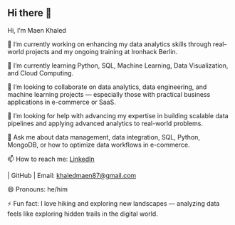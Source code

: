 ## Hi there 👋
Hi, I’m Maen Khaled

🔭 I’m currently working on enhancing my data analytics skills through real-world projects and my ongoing training at Ironhack Berlin.

🌱 I’m currently learning Python, SQL, Machine Learning, Data Visualization, and Cloud Computing.

👯 I’m looking to collaborate on data analytics, data engineering, and machine learning projects — especially those with practical business applications in e-commerce or SaaS.

🤔 I’m looking for help with advancing my expertise in building scalable data pipelines and applying advanced analytics to real-world problems.

💬 Ask me about data management, data integration, SQL, Python, MongoDB, or how to optimize data workflows in e-commerce.

📫 How to reach me: [LinkedIn](https://www.linkedin.com/in/maen-khaled-9b71941a5)

 | GitHub
 | Email: khaledmaen87@gmail.com

😄 Pronouns: he/him

⚡ Fun fact: I love hiking and exploring new landscapes — analyzing data feels like exploring hidden trails in the digital world.
<!--
**MaenKhaled/maenkhaled** is a ✨ _special_ ✨ repository because its `README.md` (this file) appears on your GitHub profile.

Here are some ideas to get you started:

- 🔭 I’m currently working on ...
- 🌱 I’m currently learning ...
- 👯 I’m looking to collaborate on ...
- 🤔 I’m looking for help with ...
- 💬 Ask me about ...
- 📫 How to reach me: ...
- 😄 Pronouns: ...
- ⚡ Fun fact: ...
-->
